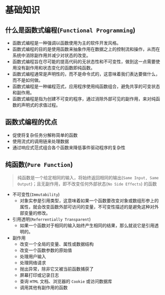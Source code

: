 # 基础知识

## 什么是函数式编程(`Functional Programming`)

- 函数式编程是一种强调以函数使用为主的软件开发风格。
- 函数式编程的目的是使用函数来抽象作用在数据之上的控制流和操作，从而在系统中消除副作用并减少对状态的改变。
- 函数式编程旨在尽可能的提高代码的无状态性和不可变性，做到这一点需要使用没有副作用和状态变化的函数即纯函数。
- 函数式编程通常是声明性的，而不是命令式的，这意味着我们表达要做什么，而不是如何做。
- 函数式编程是一种编程范式，应用程序使用纯函数组合，避免共享的可变状态和副作用。
- 函数式编程是指为创建不可变的程序，通过消除外部可见的副作用，来对纯函数的声明式的求值过程。

## 函数式编程的优点

- 促使将复杂任务分解称简单的函数
- 使用流式的调用链来处理数据
- 通过响应式范式组合各个函数来降低事件驱动程序的复杂性

## 纯函数(`Pure Function`)

> 纯函数是一个给定相同的输入，将始终返回相同的输出(`Same Input, Same Output`)；且无副作用，即不改变任何外部状态(`No Side Effects`) 的函数

- 不可变性(`Immutability`)
  - 对象实参是引用类型，这意味着如果一个函数要改变对象或数组形参上的属性，就会改变函数外部可访问的变量，不可变性描述的是避免这种对外部变量的修改。
- 引用透明(`Referrentially Transparent`)
  - 如果一个函数对于相同的输入始终产生相同的结果，那么就说它是引用透明的。
- 副作用
  - 改变一个全局的变量、属性或数据结构
  - 改变一个函数参数的原始值
  - 处理用户输入
  - 处理网络请求
  - 抛出异常，除非它又被当前函数捕获了
  - 屏幕打印或记录日志
  - 查询 `HTML` 文档、浏览器的 `Cookie` 或访问数据库
  - 调用其他有副作用的函数
